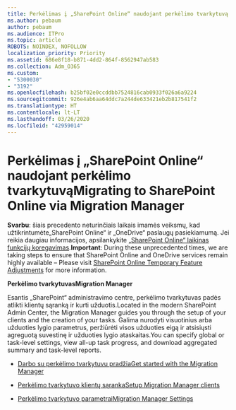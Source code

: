```yaml
---
title: Perkėlimas į „SharePoint Online“ naudojant perkėlimo tvarkytuvą
ms.author: pebaum
author: pebaum
ms.audience: ITPro
ms.topic: article
ROBOTS: NOINDEX, NOFOLLOW
localization_priority: Priority
ms.assetid: 686e8f18-b871-4dd2-864f-8562947ab583
ms.collection: Adm_O365
ms.custom:
- "5300030"
- "3192"
ms.openlocfilehash: b25bf02e0ccddbb7524816cab0933f026a6a9224
ms.sourcegitcommit: 926e4ab6aa64ddc7a244de633421eb2b817541f2
ms.translationtype: HT
ms.contentlocale: lt-LT
ms.lasthandoff: 03/26/2020
ms.locfileid: "42959014"
---
```

# <a name="migrating-to-sharepoint-online-via-migration-manager"></a><span data-ttu-id="1fc36-102">Perkėlimas į „SharePoint Online“ naudojant perkėlimo tvarkytuvą</span><span class="sxs-lookup"><span data-stu-id="1fc36-102">Migrating to SharePoint Online via Migration Manager</span></span>

<span data-ttu-id="1fc36-103">**Svarbu**: šiais precedento neturinčiais laikais imamės veiksmų, kad užtikrintumėte„SharePoint Online“ ir „OneDrive“ paslaugų pasiekiamumą. Jei reikia daugiau informacijos, apsilankykite [„SharePoint Online“ laikinas funkcijų koregavimas](https://aka.ms/ODSPAdjustments).</span><span class="sxs-lookup"><span data-stu-id="1fc36-103">**Important**: During these unprecedented times, we are taking steps to ensure that SharePoint Online and OneDrive services remain highly available – Please visit [SharePoint Online Temporary Feature Adjustments](https://aka.ms/ODSPAdjustments) for more information.</span></span>

<span data-ttu-id="1fc36-104">**Perkėlimo tvarkytuvas**</span><span class="sxs-lookup"><span data-stu-id="1fc36-104">**Migration Manager**</span></span>

<span data-ttu-id="1fc36-105">Esantis „SharePoint“ administravimo centre, perkėlimo tvarkytuvas padės atlikti klientų sąranką ir kurti užduotis.</span><span class="sxs-lookup"><span data-stu-id="1fc36-105">Located in the modern SharePoint Admin Center, the Migration Manager guides you through the setup of your clients and the creation of your tasks.</span></span> <span data-ttu-id="1fc36-106">Galima nurodyti visuotinius arba užduoties lygio parametrus, peržiūrėti visos užduoties eigą ir atsisiųsti agreguotą suvestinę ir užduoties lygio ataskaitas.</span><span class="sxs-lookup"><span data-stu-id="1fc36-106">You can specify global or task-level settings, view all-up task progress, and download aggregated summary and task-level reports.</span></span>

- [<span data-ttu-id="1fc36-107">Darbo su perkėlimo tvarkytuvu pradžia</span><span class="sxs-lookup"><span data-stu-id="1fc36-107">Get started with the Migration Manager</span></span>](https://docs.microsoft.com/sharepointmigration/mm-get-started)

- [<span data-ttu-id="1fc36-108">Perkėlimo tvarkytuvo klientų sąranka</span><span class="sxs-lookup"><span data-stu-id="1fc36-108">Setup Migration Manager clients</span></span>](https://docs.microsoft.com/sharepointmigration/mm-setup-clients)

- [<span data-ttu-id="1fc36-109">Perkėlimo tvarkytuvo parametrai</span><span class="sxs-lookup"><span data-stu-id="1fc36-109">Migration Manager Settings</span></span>](https://docs.microsoft.com/sharepointmigration/mm-settings)
